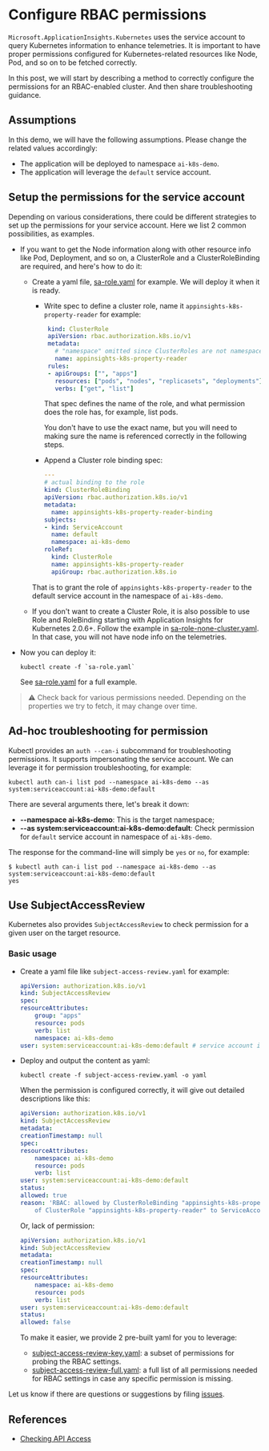 # Configure RBAC permissions

`Microsoft.ApplicationInsights.Kubernetes` uses the service account to query Kubernetes information to enhance telemetries. It is important to have proper permissions configured for Kubernetes-related resources like Node, Pod, and so on to be fetched correctly.

In this post, we will start by describing a method to correctly configure the permissions for an RBAC-enabled cluster. And then share troubleshooting guidance.

## Assumptions

In this demo, we will have the following assumptions. Please change the related values accordingly:

* The application will be deployed to namespace `ai-k8s-demo`.
* The application will leverage the `default` service account.

## Setup the permissions for the service account

Depending on various considerations, there could be different strategies to set up the permissions for your service account. Here we list 2 common possibilities, as examples.

* If you want to get the Node information along with other resource info like Pod, Deployment, and so on, a ClusterRole and a ClusterRoleBinding are required, and here's how to do it:

  * Create a yaml file, [sa-role.yaml](./sa-role.yaml) for example. We will deploy it when it is ready.

      * Write spec to define a cluster role, name it `appinsights-k8s-property-reader` for example:
   
          ```yaml
           kind: ClusterRole
           apiVersion: rbac.authorization.k8s.io/v1
           metadata:
             # "namespace" omitted since ClusterRoles are not namespaced
             name: appinsights-k8s-property-reader
           rules:
           - apiGroups: ["", "apps"]
             resources: ["pods", "nodes", "replicasets", "deployments"]
             verbs: ["get", "list"]
          ```
          That spec defines the name of the role, and what permission does the role has, for example, list pods.

          You don't have to use the exact name, but you will need to making sure the name is referenced correctly in the following steps.

      * Append a Cluster role binding spec:

          ```yaml
          ---
          # actual binding to the role
          kind: ClusterRoleBinding
          apiVersion: rbac.authorization.k8s.io/v1
          metadata:
            name: appinsights-k8s-property-reader-binding
          subjects:
          - kind: ServiceAccount
            name: default
            namespace: ai-k8s-demo
          roleRef:
            kind: ClusterRole
            name: appinsights-k8s-property-reader
            apiGroup: rbac.authorization.k8s.io
          ```

      That is to grant the role of `appinsights-k8s-property-reader` to the default service account in the namespace of `ai-k8s-demo`.

  * If you don't want to create a Cluster Role, it is also possible to use Role and RoleBinding starting with Application Insights for Kubernetes 2.0.6+. Follow the example in [sa-role-none-cluster.yaml](./sa-role-none-cluster.yaml). In that case, you will not have node info on the telemetries.

* Now you can deploy it:

    ```shell
    kubectl create -f `sa-role.yaml`
    ```
    See [sa-role.yaml](sa-role.yaml) for a full example.

> :warning: Check back for various permissions needed. Depending on the properties we try to fetch, it may change over time.

## Ad-hoc troubleshooting for permission

Kubectl provides an `auth --can-i` subcommand for troubleshooting permissions. It supports impersonating the service account. We can leverage it for permission troubleshooting, for example:

```shell
kubectl auth can-i list pod --namespace ai-k8s-demo --as system:serviceaccount:ai-k8s-demo:default
```

There are several arguments there, let's break it down:

* **--namespace ai-k8s-demo**: This is the target namespace;
* **--as system:serviceaccount:ai-k8s-demo:default**: Check permission for `default` service account in namespace of `ai-k8s-demo`.

The response for the command-line will simply be `yes` or `no`, for example:

```shell
$ kubectl auth can-i list pod --namespace ai-k8s-demo --as system:serviceaccount:ai-k8s-demo:default
yes
```

## Use SubjectAccessReview

Kubernetes also provides `SubjectAccessReview` to check permission for a given user on the target resource.

### Basic usage

* Create a yaml file like `subject-access-review.yaml` for example:

    ```yaml
    apiVersion: authorization.k8s.io/v1
    kind: SubjectAccessReview
    spec:
    resourceAttributes:
        group: "apps"
        resource: pods
        verb: list
        namespace: ai-k8s-demo
    user: system:serviceaccount:ai-k8s-demo:default # service account in default namespace and named default
    ```
* Deploy and output the content as yaml:

    ```shell
    kubectl create -f subject-access-review.yaml -o yaml
    ```
    When the permission is configured correctly, it will give out detailed descriptions like this:

    ```yaml
    apiVersion: authorization.k8s.io/v1
    kind: SubjectAccessReview
    metadata:
    creationTimestamp: null
    spec:
    resourceAttributes:
        namespace: ai-k8s-demo
        resource: pods
        verb: list
    user: system:serviceaccount:ai-k8s-demo:default
    status:
    allowed: true
    reason: 'RBAC: allowed by ClusterRoleBinding "appinsights-k8s-property-reader-binding"
        of ClusterRole "appinsights-k8s-property-reader" to ServiceAccount "ai-k8s-demo/default"'
    ```

    Or, lack of permission:
    
    ```yaml
    apiVersion: authorization.k8s.io/v1
    kind: SubjectAccessReview
    metadata:
    creationTimestamp: null
    spec:
    resourceAttributes:
        namespace: ai-k8s-demo
        resource: pods
        verb: list
    user: system:serviceaccount:ai-k8s-demo:default
    status:
    allowed: false
    ```

    To make it easier, we provide 2 pre-built yaml for you to leverage:

    * [subject-access-review-key.yaml](./subject-access-review-key.yaml): a subset of permissions for probing the RBAC settings.
    * [subject-access-review-full.yaml](./subject-access-review-full.yaml): a full list of all permissions needed for RBAC settings in case any specific permission is missing.

Let us know if there are questions or suggestions by filing [issues](https://github.com/microsoft/ApplicationInsights-Kubernetes/issues).

## References

* [Checking API Access](https://kubernetes.io/docs/reference/access-authn-authz/authorization/#checking-api-access)
